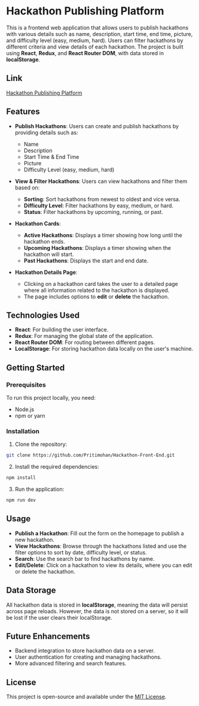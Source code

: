 
# Hackathon Publishing Platform

This is a frontend web application that allows users to publish hackathons with various details such as name, description, start time, end time, picture, and difficulty level (easy, medium, hard). Users can filter hackathons by different criteria and view details of each hackathon. The project is built using **React**, **Redux**, and **React Router DOM**, with data stored in **localStorage**.

## Link

[Hackathon Publishing Platform](https://chimerical-souffle-8ef9df.netlify.app/)

## Features

- **Publish Hackathons**: Users can create and publish hackathons by providing details such as:
  - Name
  - Description
  - Start Time & End Time
  - Picture
  - Difficulty Level (easy, medium, hard)
  
- **View & Filter Hackathons**: Users can view hackathons and filter them based on:
  - **Sorting**: Sort hackathons from newest to oldest and vice versa.
  - **Difficulty Level**: Filter hackathons by easy, medium, or hard.
  - **Status**: Filter hackathons by upcoming, running, or past.
  
- **Hackathon Cards**:
  - **Active Hackathons**: Displays a timer showing how long until the hackathon ends.
  - **Upcoming Hackathons**: Displays a timer showing when the hackathon will start.
  - **Past Hackathons**: Displays the start and end date.

- **Hackathon Details Page**: 
  - Clicking on a hackathon card takes the user to a detailed page where all information related to the hackathon is displayed.
  - The page includes options to **edit** or **delete** the hackathon.

## Technologies Used

- **React**: For building the user interface.
- **Redux**: For managing the global state of the application.
- **React Router DOM**: For routing between different pages.
- **LocalStorage**: For storing hackathon data locally on the user's machine.

## Getting Started

### Prerequisites

To run this project locally, you need:

- Node.js
- npm or yarn

### Installation

1. Clone the repository:

```bash
git clone https://github.com/Pritimohan/Hackathon-Front-End.git
```

2. Install the required dependencies:

```bash
npm install
```

3. Run the application:

```bash
npm run dev
```

## Usage

- **Publish a Hackathon**: Fill out the form on the homepage to publish a new hackathon.
- **View Hackathons**: Browse through the hackathons listed and use the filter options to sort by date, difficulty level, or status.
- **Search**: Use the search bar to find hackathons by name.
- **Edit/Delete**: Click on a hackathon to view its details, where you can edit or delete the hackathon.

## Data Storage

All hackathon data is stored in **localStorage**, meaning the data will persist across page reloads. However, the data is not stored on a server, so it will be lost if the user clears their localStorage.

## Future Enhancements

- Backend integration to store hackathon data on a server.
- User authentication for creating and managing hackathons.
- More advanced filtering and search features.

## License

This project is open-source and available under the [MIT License](LICENSE).
